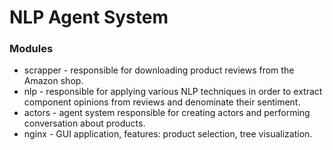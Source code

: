 # NLP Agent System

### Modules

* scrapper - responsible for downloading product reviews from the Amazon shop.
* nlp - responsible for applying various NLP techniques in order to extract component opinions from reviews and denominate their sentiment.
* actors - agent system responsible for creating actors and performing conversation about products.
* nginx - GUI application, features: product selection, tree visualization.